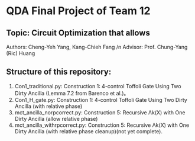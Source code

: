 # QDA Final Project of Team 12
## Topic: Circuit Optimization that allows
 Authors: Cheng-Yeh Yang, Kang-Chieh Fang /n
 Advisor: Prof. Chung-Yang (Ric) Huang
## Structure of this repository:
  1. Con1_traditional.py: Construction 1: 4-control Toffoli Gate Using Two Dirty Ancilla (Lemma 7.2 from Barenco et al.)。
  2. Con1_H_gate.py: Construction 1: 4-control Toffoli Gate Using Two Dirty Ancilla (with relative phase)
  3. mct_ancilla_norpcorrect.py: Construction 5: Recursive Λk(X) with One Dirty Ancilla (allow relative phase)
  4. mct_ancilla_withrpcorrect.py: Construction 5: Recursive Λk(X) with One Dirty Ancilla (with relative phase cleanup)(not yet complete).
